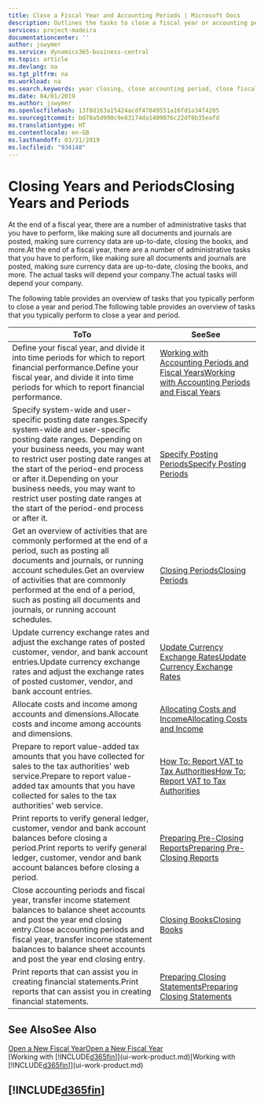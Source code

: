 ```yaml
---
title: Close a Fiscal Year and Accounting Periods | Microsoft Docs
description: Outlines the tasks to close a fiscal year or accounting period, for example, making sure documents and journals are posted and verifying bank balances.
services: project-madeira
documentationcenter: ''
author: jswymer
ms.service: dynamics365-business-central
ms.topic: article
ms.devlang: na
ms.tgt_pltfrm: na
ms.workload: na
ms.search.keywords: year closing, close accounting period, close fiscal year, bank account detailed trial balance
ms.date: 04/01/2019
ms.author: jswymer
ms.openlocfilehash: 13f8d163a15424acdf47849551a16fd1a34f4205
ms.sourcegitcommit: bd78a5d990c9e83174da1409076c22df8b35eafd
ms.translationtype: HT
ms.contentlocale: en-GB
ms.lasthandoff: 03/31/2019
ms.locfileid: "934148"
---
```

# <a name="closing-years-and-periods"></a><span data-ttu-id="e8d7b-103">Closing Years and Periods</span><span class="sxs-lookup"><span data-stu-id="e8d7b-103">Closing Years and Periods</span></span>
<span data-ttu-id="e8d7b-104">At the end of a fiscal year, there are a number of administrative tasks that you have to perform, like making sure all documents and journals are posted, making sure currency data are up-to-date, closing the books, and more.</span><span class="sxs-lookup"><span data-stu-id="e8d7b-104">At the end of a fiscal year, there are a number of administrative tasks that you have to perform, like making sure all documents and journals are posted, making sure currency data are up-to-date, closing the books, and more.</span></span> <span data-ttu-id="e8d7b-105">The actual tasks will depend your company.</span><span class="sxs-lookup"><span data-stu-id="e8d7b-105">The actual tasks will depend your company.</span></span>

<span data-ttu-id="e8d7b-106">The following table provides an overview of tasks that you typically perform to close a year and period.</span><span class="sxs-lookup"><span data-stu-id="e8d7b-106">The following table provides an overview of tasks that you typically perform to close a year and period.</span></span>

| <span data-ttu-id="e8d7b-107">To</span><span class="sxs-lookup"><span data-stu-id="e8d7b-107">To</span></span> | <span data-ttu-id="e8d7b-108">See</span><span class="sxs-lookup"><span data-stu-id="e8d7b-108">See</span></span> |
| --- | --- |
| <span data-ttu-id="e8d7b-109">Define your fiscal year, and divide it into time periods for which to report financial performance.</span><span class="sxs-lookup"><span data-stu-id="e8d7b-109">Define your fiscal year, and divide it into time periods for which to report financial performance.</span></span> | [<span data-ttu-id="e8d7b-110">Working with Accounting Periods and Fiscal Years</span><span class="sxs-lookup"><span data-stu-id="e8d7b-110">Working with Accounting Periods and Fiscal Years</span></span>](finance-accounting-periods-and-fiscal-years.md)|
| <span data-ttu-id="e8d7b-111">Specify system-wide and user-specific posting date ranges.</span><span class="sxs-lookup"><span data-stu-id="e8d7b-111">Specify system-wide and user-specific posting date ranges.</span></span> <span data-ttu-id="e8d7b-112">Depending on your business needs, you may want to restrict user posting date ranges at the start of the period-end process or after it.</span><span class="sxs-lookup"><span data-stu-id="e8d7b-112">Depending on your business needs, you may want to restrict user posting date ranges at the start of the period-end process or after it.</span></span> |[<span data-ttu-id="e8d7b-113">Specify Posting Periods</span><span class="sxs-lookup"><span data-stu-id="e8d7b-113">Specify Posting Periods</span></span>](finance-how-specify-posting-periods.md) |
| <span data-ttu-id="e8d7b-114">Get an overview of activities that are commonly performed at the end of a period, such as posting all documents and journals, or running account schedules.</span><span class="sxs-lookup"><span data-stu-id="e8d7b-114">Get an overview of activities that are commonly performed at the end of a period, such as posting all documents and journals, or running account schedules.</span></span> |[<span data-ttu-id="e8d7b-115">Closing Periods</span><span class="sxs-lookup"><span data-stu-id="e8d7b-115">Closing Periods</span></span>](year-how-complete-period-end-processes.md) |
| <span data-ttu-id="e8d7b-116">Update currency exchange rates and adjust the exchange rates of posted customer, vendor, and bank account entries.</span><span class="sxs-lookup"><span data-stu-id="e8d7b-116">Update currency exchange rates and adjust the exchange rates of posted customer, vendor, and bank account entries.</span></span> |[<span data-ttu-id="e8d7b-117">Update Currency Exchange Rates</span><span class="sxs-lookup"><span data-stu-id="e8d7b-117">Update Currency Exchange Rates</span></span>](finance-how-update-currencies.md) |
| <span data-ttu-id="e8d7b-118">Allocate costs and income among accounts and dimensions.</span><span class="sxs-lookup"><span data-stu-id="e8d7b-118">Allocate costs and income among accounts and dimensions.</span></span> |[<span data-ttu-id="e8d7b-119">Allocating Costs and Income</span><span class="sxs-lookup"><span data-stu-id="e8d7b-119">Allocating Costs and Income</span></span>](year-allocate-costs-income.md) |
| <span data-ttu-id="e8d7b-120">Prepare to report value-added tax amounts that you have collected for sales to the tax authorities' web service.</span><span class="sxs-lookup"><span data-stu-id="e8d7b-120">Prepare to report value-added tax amounts that you have collected for sales to the tax authorities' web service.</span></span> |[<span data-ttu-id="e8d7b-121">How To: Report VAT to Tax Authorities</span><span class="sxs-lookup"><span data-stu-id="e8d7b-121">How To: Report VAT to Tax Authorities</span></span>](finance-how-report-vat.md)|
| <span data-ttu-id="e8d7b-122">Print reports to verify general ledger, customer, vendor and bank account balances before closing a period.</span><span class="sxs-lookup"><span data-stu-id="e8d7b-122">Print reports to verify general ledger, customer, vendor and bank account balances before closing a period.</span></span> |[<span data-ttu-id="e8d7b-123">Preparing Pre-Closing Reports</span><span class="sxs-lookup"><span data-stu-id="e8d7b-123">Preparing Pre-Closing Reports</span></span>](year-prepare-preclose-reports.md) |
| <span data-ttu-id="e8d7b-124">Close accounting periods and fiscal year, transfer income statement balances to balance sheet accounts and post the year end closing entry.</span><span class="sxs-lookup"><span data-stu-id="e8d7b-124">Close accounting periods and fiscal year, transfer income statement balances to balance sheet accounts and post the year end closing entry.</span></span> |[<span data-ttu-id="e8d7b-125">Closing Books</span><span class="sxs-lookup"><span data-stu-id="e8d7b-125">Closing Books</span></span>](year-close-books.md) |
| <span data-ttu-id="e8d7b-126">Print reports that can assist you in creating financial statements.</span><span class="sxs-lookup"><span data-stu-id="e8d7b-126">Print reports that can assist you in creating financial statements.</span></span> |[<span data-ttu-id="e8d7b-127">Preparing Closing Statements</span><span class="sxs-lookup"><span data-stu-id="e8d7b-127">Preparing Closing Statements</span></span>](year-prepare-close-statement.md) |

## <a name="see-also"></a><span data-ttu-id="e8d7b-128">See Also</span><span class="sxs-lookup"><span data-stu-id="e8d7b-128">See Also</span></span>
[<span data-ttu-id="e8d7b-129">Open a New Fiscal Year</span><span class="sxs-lookup"><span data-stu-id="e8d7b-129">Open a New Fiscal Year</span></span>](finance-how-open-new-fiscal-year.md)  
<span data-ttu-id="e8d7b-130">[Working with [!INCLUDE[d365fin](includes/d365fin_md.md)]](ui-work-product.md)</span><span class="sxs-lookup"><span data-stu-id="e8d7b-130">[Working with [!INCLUDE[d365fin](includes/d365fin_md.md)]](ui-work-product.md)</span></span>

## [!INCLUDE[d365fin](includes/free_trial_md.md)]  
 
